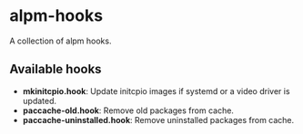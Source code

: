alpm-hooks
==========
A collection of alpm hooks.

Available hooks
---------------
*   **mkinitcpio.hook**:
    Update initcpio images if systemd or a video driver is updated.
*   **paccache-old.hook**:
    Remove old packages from cache.
*   **paccache-uninstalled.hook**:
    Remove uninstalled packages from cache.
